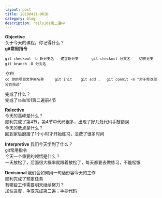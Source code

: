 ```yaml
---
layout: post
title: 20190411-ORID
category: blog
description: rails101第二遍中  
---
```


**Objective**   
关于今天的课程，你记得什么？   
**git常用指令**     

`git checkout -b 新分支名   建立新分支     
git checkout 分支名    切换分支    
git branch -D 分支名 `

*存档*  
`cd 你的项目文件夹名称    
git init   
git add .  
git commit -m "对于修改部分的简述"`  

完成了什么？   
完成了rails101第二遍前4节   

**Relective**   
今天的高峰是什么？  
顺利完成了第4节，第4节中代码很多，出现了好几处代码手敲错误       
今天的低点是什么？   
回到家后磨蹭了1个小时才开始练习，浪费了很多时间        

**Interpretive**
我们今天学到了什么？  
git常用指令        
今天一个重要的领悟是什么？  
一天放松了，后面很大概率就跟着放松了，每天都要去做练习，不能松懈    

**Decisional** 
我们会如何用一句话形容今天的工作   
顺利完成了预定任务    
有哪些工作需要明天继续努力？  
加快进度，争取完成第二遍；手抄代码      


